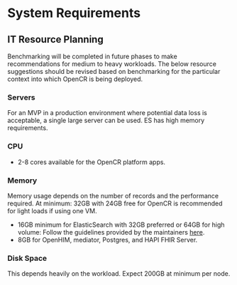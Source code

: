 # System Requirements

## IT Resource Planning

Benchmarking will be completed in future phases to make recommendations for medium to heavy workloads. The below resource suggestions should be revised based on benchmarking for the particular context into which OpenCR is being deployed.

### Servers

For an MVP in a production environment where potential data loss is acceptable, a single large server can be used. ES has high memory requirements. 

### CPU

* 2-8 cores available for the OpenCR platform apps.

### Memory

Memory usage depends on the number of records and the performance required. At minimum: 32GB with 24GB free for OpenCR is recommended for light loads if using one VM.

* 16GB minimum for ElasticSearch with 32GB preferred or 64GB for high volume: Follow the guidelines provided by the maintainers [here](https://www.elastic.co/guide/en/elasticsearch/guide/current/hardware.html#_memory). 
* 8GB for OpenHIM, mediator, Postgres, and HAPI FHIR Server.

### Disk Space

This depends heavily on the workload. Expect 200GB at minimum per node.